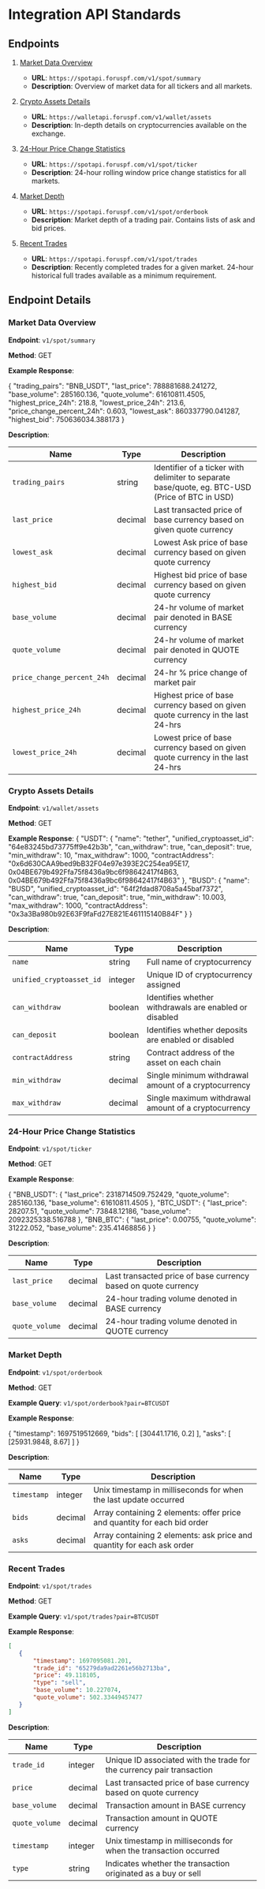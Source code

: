 # Integration API Standards

## Endpoints

1. [Market Data Overview](#market-data-overview)
   - **URL**: `https://spotapi.foruspf.com/v1/spot/summary`
   - **Description**: Overview of market data for all tickers and all markets.

2. [Crypto Assets Details](#crypto-assets-details)
   - **URL**: `https://walletapi.foruspf.com/v1/wallet/assets`
   - **Description**: In-depth details on cryptocurrencies available on the exchange.

3. [24-Hour Price Change Statistics](#24-hour-price-change-statistics)
   - **URL**: `https://spotapi.foruspf.com/v1/spot/ticker`
   - **Description**: 24-hour rolling window price change statistics for all markets.

4. [Market Depth](#market-depth)
   - **URL**: `https://spotapi.foruspf.com/v1/spot/orderbook`
   - **Description**: Market depth of a trading pair. Contains lists of ask and bid prices.

5. [Recent Trades](#recent-trades)
   - **URL**: `https://spotapi.foruspf.com/v1/spot/trades`
   - **Description**: Recently completed trades for a given market. 24-hour historical full trades available as a minimum requirement.

## Endpoint Details

### Market Data Overview

**Endpoint**: `v1/spot/summary`

**Method**: GET

**Example Response**:

   {
       "trading_pairs": "BNB_USDT",
       "last_price": 788881688.241272,
       "base_volume": 285160.136,
       "quote_volume": 61610811.4505,
       "highest_price_24h": 218.8,
       "lowest_price_24h": 213.6,
       "price_change_percent_24h": 0.603,
       "lowest_ask": 860337790.041287,
       "highest_bid": 750636034.388173
   }


**Description**:


| Name                    | Type    | Description                                                                                       |
|-------------------------|---------|---------------------------------------------------------------------------------------------------|
| `trading_pairs`         | string  | Identifier of a ticker with delimiter to separate base/quote, eg. BTC-USD (Price of BTC in USD)    |
| `last_price`            | decimal | Last transacted price of base currency based on given quote currency                              |
| `lowest_ask`            | decimal | Lowest Ask price of base currency based on given quote currency                                   |
| `highest_bid`           | decimal | Highest bid price of base currency based on given quote currency                                  |
| `base_volume`           | decimal | 24-hr volume of market pair denoted in BASE currency                                              |
| `quote_volume`          | decimal | 24-hr volume of market pair denoted in QUOTE currency                                             |
| `price_change_percent_24h` | decimal | 24-hr % price change of market pair                                                              |
| `highest_price_24h`     | decimal | Highest price of base currency based on given quote currency in the last 24-hrs                   |
| `lowest_price_24h`      | decimal | Lowest price of base currency based on given quote currency in the last 24-hrs                    |

### Crypto Assets Details

**Endpoint**: `v1/wallet/assets`

**Method**: GET

**Example Response**:
{
   "USDT": {
       "name": "tether",
       "unified_cryptoasset_id": "64e83245bd73775ff9e42b3b",
       "can_withdraw": true,
       "can_deposit": true,
       "min_withdraw": 10,
       "max_withdraw": 1000,
       "contractAddress": "0x6d630CAA9bed9bB32F04e97e393E2C254ea95E17, 0x04BE679b492Ffa75f8436a9bc6f98642417f4B63, 0x04BE679b492Ffa75f8436a9bc6f98642417f4B63"
   },
   "BUSD": {
       "name": "BUSD",
       "unified_cryptoasset_id": "64f2fdad8708a5a45baf7372",
       "can_withdraw": true,
       "can_deposit": true,
       "min_withdraw": 10.003,
       "max_withdraw": 1000,
       "contractAddress": "0x3a3Ba980b92E63F9faFd27E821E461115140B84F"
   }
}


**Description**:


| Name                | Type    | Description                                                        |
|---------------------|---------|--------------------------------------------------------------------|
| `name`              | string  | Full name of cryptocurrency                                        |
| `unified_cryptoasset_id` | integer | Unique ID of cryptocurrency assigned                              |
| `can_withdraw`      | boolean | Identifies whether withdrawals are enabled or disabled             |
| `can_deposit`       | boolean | Identifies whether deposits are enabled or disabled                |
| `contractAddress`   | string  | Contract address of the asset on each chain                        |
| `min_withdraw`      | decimal | Single minimum withdrawal amount of a cryptocurrency               |
| `max_withdraw`      | decimal | Single maximum withdrawal amount of a cryptocurrency               |


### 24-Hour Price Change Statistics

**Endpoint**: `v1/spot/ticker`

**Method**: GET

**Example Response**:

{
   "BNB_USDT": {
       "last_price": 2318714509.752429,
       "quote_volume": 285160.136,
       "base_volume": 61610811.4505
   },
   "BTC_USDT": {
       "last_price": 28207.51,
       "quote_volume": 73848.12186,
       "base_volume": 2092325338.516788
   },
   "BNB_BTC": {
       "last_price": 0.00755,
       "quote_volume": 31222.052,
       "base_volume": 235.41468856
   }
}


**Description**:


| Name           | Type    | Description                                                |
|----------------|---------|------------------------------------------------------------|
| `last_price`   | decimal | Last transacted price of base currency based on quote currency |
| `base_volume`  | decimal | 24-hour trading volume denoted in BASE currency            |
| `quote_volume` | decimal | 24-hour trading volume denoted in QUOTE currency           |


### Market Depth

**Endpoint**: `v1/spot/orderbook`

**Method**: GET

**Example Query**: `v1/spot/orderbook?pair=BTCUSDT`

**Example Response**:

{
   "timestamp": 1697519512669,
   "bids": [
       [30441.1716, 0.2]
   ],
   "asks": [
       [25931.9848, 8.67]
   ]
}


**Description**:


| Name       | Type    | Description                                                      |
|------------|---------|------------------------------------------------------------------|
| `timestamp`| integer | Unix timestamp in milliseconds for when the last update occurred |
| `bids`     | decimal | Array containing 2 elements: offer price and quantity for each bid order |
| `asks`     | decimal | Array containing 2 elements: ask price and quantity for each ask order |


### Recent Trades

**Endpoint**: `v1/spot/trades`

**Method**: GET

**Example Query**: `v1/spot/trades?pair=BTCUSDT`

**Example Response**:
```json
[
   {
       "timestamp": 1697095081.201,
       "trade_id": "65279da9ad2261e56b2713ba",
       "price": 49.118105,
       "type": "sell",
       "base_volume": 10.227074,
       "quote_volume": 502.33449457477
   }
]
```


**Description**:


| Name          | Type    | Description                                                        |
|---------------|---------|--------------------------------------------------------------------|
| `trade_id`    | integer | Unique ID associated with the trade for the currency pair transaction |
| `price`       | decimal | Last transacted price of base currency based on quote currency      |
| `base_volume` | decimal | Transaction amount in BASE currency                                 |
| `quote_volume`| decimal | Transaction amount in QUOTE currency                                |
| `timestamp`   | integer | Unix timestamp in milliseconds for when the transaction occurred    |
| `type`        | string  | Indicates whether the transaction originated as a buy or sell       |
